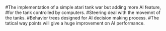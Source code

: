 #The implementation of a simple atari tank war but adding more AI feature,
#for the tank controlled by computers.
#Steering deal with the movemnt of the tanks.
#Behavior trees designed for AI decision making process.
#The tatical way points will give a huge improvement on AI performance.
